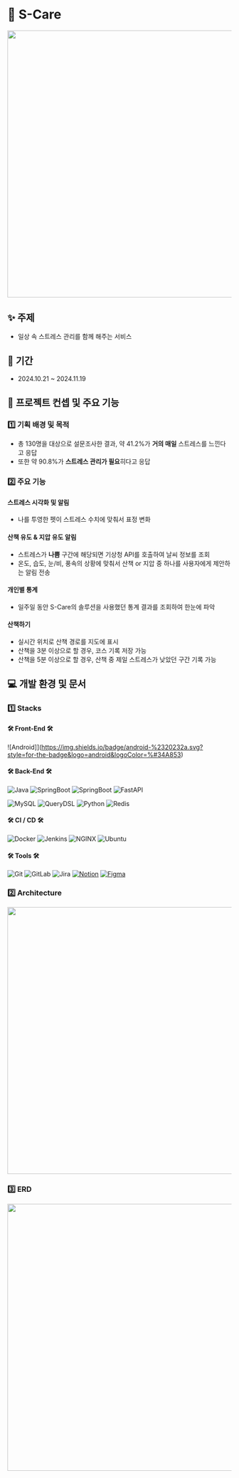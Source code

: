 
# 🚚 S-Care

<div align='center'>
    <img src='https://github.com/user-attachments/assets/7712564e-c3b3-42f4-af0c-9a0e2b25896c' width='600px' />
</div>

## ✨ 주제

-   일상 속 스트레스 관리를 함께 해주는 서비스

## 📅 기간

-   2024.10.21 ~ 2024.11.19

## 📜 프로젝트 컨셉 및 주요 기능

### 1️⃣ 기획 배경 및 목적

-   총 130명을 대상으로 설문조사한 결과, 약 41.2%가 **거의 매일** 스트레스를 느낀다고 응답
-   또한 약 90.8%가 **스트레스 관리가 필요**히다고 응답

### 2️⃣ 주요 기능

#### 스트레스 시각화 및 알림

- 나를 투영한 펫이 스트레스 수치에 맞춰서 표정 변화

#### 산책 유도 & 지압 유도 알림

- 스트레스가 **나쁨** 구간에 해당되면 기상청 API를 호출하여 날씨 정보를 조회
- 온도, 습도, 눈/비, 풍속의 상황에 맞춰서 산책 or 지압 중 하나를 사용자에게 제안하는 알림 전송

#### 개인별 통계

- 일주일 동안 S-Care의 솔루션을 사용했던 통계 결과를 조회하여 한눈에 파악

#### 산책하기

- 실시간 위치로 산책 경로를 지도에 표시
- 산책을 3분 이상으로 할 경우, 코스 기록 저장 가능
- 산책을 5분 이상으로 할 경우, 산책 중 제일 스트레스가 낮았던 구간 기록 가능

## 💻 개발 환경 및 문서

### 1️⃣ Stacks

#### 🛠 Front-End 🛠

![Android]](https://img.shields.io/badge/android-%2320232a.svg?style=for-the-badge&logo=android&logoColor=%#34A853)

#### 🛠 Back-End 🛠

![Java](https://img.shields.io/badge/java-%23ED8B00.svg?style=for-the-badge&logo=openjdk&logoColor=white)
![SpringBoot](https://img.shields.io/badge/SpringBoot-%236DB33F.svg?style=for-the-badge&logo=SpringBoot&logoColor=white)
![SpringBoot](https://img.shields.io/badge/JPA-%236DB33F.svg?style=for-the-badge&logo=SpringBoot&logoColor=white)
![FastAPI](https://img.shields.io/badge/FastAPI-005571?style=for-the-badge&logo=fastapi)

![MySQL](https://img.shields.io/badge/mysql-4479A1.svg?style=for-the-badge&logo=mysql&logoColor=white)
![QueryDSL](https://img.shields.io/badge/QueryDSL-black.svg?style=for-the-badge&logo=QueryDSL&logoColor=white)
![Python](https://img.shields.io/badge/python-4479A1.svg?style=for-the-badge&logo=python&logoColor=white)
![Redis](https://img.shields.io/badge/redis-%23DD0031.svg?style=for-the-badge&logo=redis&logoColor=white)

#### 🛠 CI / CD 🛠

![Docker](https://img.shields.io/badge/docker-%230db7ed.svg?style=for-the-badge&logo=docker&logoColor=white)
![Jenkins](https://img.shields.io/badge/jenkins-%23D24939.svg?style=for-the-badge&logo=jenkins&logoColor=white)
![NGINX](https://img.shields.io/badge/NGINX-009639?style=for-the-badge&logo=nginx&logoColor=white)
![Ubuntu](https://img.shields.io/badge/Ubuntu-E95420?style=for-the-badge&logo=ubuntu&logoColor=white)

#### 🛠 Tools 🛠

![Git](https://img.shields.io/badge/git-%23F05033.svg?style=for-the-badge&logo=git&logoColor=white)
![GitLab](https://img.shields.io/badge/gitlab-%23181717.svg?style=for-the-badge&logo=gitlab&logoColor=white)
![Jira](https://img.shields.io/badge/jira-%230A0FFF.svg?style=for-the-badge&logo=jira&logoColor=white)
[![Notion](https://img.shields.io/badge/Notion-000000?style=for-the-badge&logo=notion&logoColor=white)](https://imminent-hamburger-1d8.notion.site/8-0-4-0fbd317ef9d840bc9d31ea8adfa50ceb)
[![Figma](https://img.shields.io/badge/Figma-F24E1E?style=for-the-badge&logo=figma&logoColor=white)](https://www.figma.com/design/7WUqXjKvUcDPLKYMUa9P4Y/%EC%98%B7%EC%A7%B1?node-id=0-1&t=K68NqokoRcvm5jnd-0)
### 2️⃣ Architecture

<div align='center'>
  <img src='https://github.com/user-attachments/assets/5a233754-150a-47ba-813c-0f1c0c0cac2a' width='600px'>
</div>

### 3️⃣ ERD

<div align='center'>
  <img src='https://github.com/user-attachments/assets/26a7ae1f-672d-456c-86e6-a5eb5fcda963' width='600px'>
</div>
